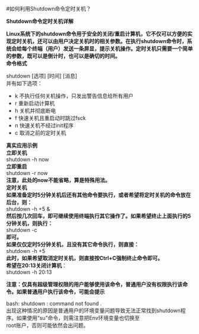 <!-- --- tag:  云主机 vps shutdown  -->


<!-- --- title: 如何利用Shutdown命令定时关机？ -->
#如何利用Shutdown命令定时关机？



**Shutdown命令定时关机详解**

**Linux系统下的shutdown命令用于安全的关闭/重启计算机，它不仅可以方便的实现定时关机，还可以由用户决定关机时的相关参数。在执行shutdown命令时，系统会给每个终端（用户）发送一条屏显，提示关机操作。定时关机只需要一个简单的参数，既可以是倒计时，也可以是确切的时间。<br>
命令格式**<br>

shutdown [选项] [时间] [消息]<br>
并有如下选项：<br>
- k 不执行任何关机操作，只发出警告信息给所有用户<br>
- r 重新启动计算机<br>
- h 关机并彻底断电<br>
- f 快速关机且重启动时跳过fsck<br>
- n 快速关机不经过init程序<br>
- c 取消之前的定时关机<br>
 
**真实应用示例**<br>
**立即关机**<br>
shutdown -h now<br>
**立即重启**<br>
shutdown -r now<br>
**注意，此处的now不能省略，算是特殊用法。<br>
定时关机<br>
如果准备定时5分钟关机后还有其他命令要执行，或者希望将定时关机的命令放在后台，则：**<br>
shutdown -h +5 &<br>
**然后按几次回车，即可继续使用终端执行其它操作了。如果希望终止上面执行的5分钟关机，则执行：**<br>
shutdown -c<br>
**即可。<br>
如果仅仅定时5分钟关机，且没有其它命令执行，则直接：**<br>
shutdown -h +5<br>
**此时，如果希望取消定时关机，则直接按Ctrl+C强制终止命令即可。<br>
希望在20:13关闭计算机**：<br>
shutdown -h 20:13<br>
 
**注意：仅具有超级管理权限的用户能够使用该命令，普通用户没有权限执行该命令。如果普通用户执行该命令，可能会提示**<br>

bash: shutdown : command not found .<br>
出现这种情况的原因是普通用户的环境变量问题导致无法正常找到shutdown程序。如果使用“su”命令，则需注意把Env环境变量也切换至<br>root账户，否则可能依然会出问题。<br>